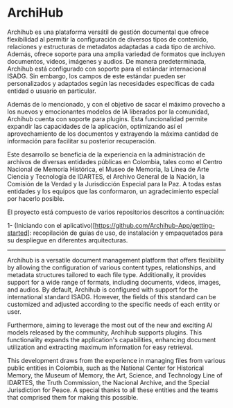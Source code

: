 # ArchiHub

Archihub es una plataforma versátil de gestión documental que ofrece flexibilidad al permitir la configuración de diversos tipos de contenido, relaciones y estructuras de metadatos adaptadas a cada tipo de archivo. Además, ofrece soporte para una amplia variedad de formatos que incluyen documentos, videos, imágenes y audios. De manera predeterminada, Archihub está configurado con soporte para el estándar internacional ISADG. Sin embargo, los campos de este estándar pueden ser personalizados y adaptados según las necesidades específicas de cada entidad o usuario en particular.

Además de lo mencionado, y con el objetivo de sacar el máximo provecho a los nuevos y emocionantes modelos de IA liberados por la comunidad, Archihub cuenta con soporte para plugins. Esta funcionalidad permite expandir las capacidades de la aplicación, optimizando así el aprovechamiento de los documentos y extrayendo la máxima cantidad de información para facilitar su posterior recuperación.

Este desarrollo se beneficia de la experiencia en la administración de archivos de diversas entidades públicas en Colombia, tales como el Centro Nacional de Memoria Histórica, el Museo de Memoria, la Línea de Arte Ciencia y Tecnología de IDARTES, el Archivo General de la Nación, la Comisión de la Verdad y la Jurisdicción Especial para la Paz. A todas estas entidades y los equipos que las conformaron, un agradecimiento especial por hacerlo posible.

El proyecto está compuesto de varios repositorios descritos a continuación:

1- (Iniciando con el aplicativo)[https://github.com/Archihub-App/getting-started]: recopilación de guías de uso, de instalación y empaquetados para su despliegue en diferentes arquitecturas.

---

Archihub is a versatile document management platform that offers flexibility by allowing the configuration of various content types, relationships, and metadata structures tailored to each file type. Additionally, it provides support for a wide range of formats, including documents, videos, images, and audios. By default, Archihub is configured with support for the international standard ISADG. However, the fields of this standard can be customized and adjusted according to the specific needs of each entity or user.

Furthermore, aiming to leverage the most out of the new and exciting AI models released by the community, Archihub supports plugins. This functionality expands the application's capabilities, enhancing document utilization and extracting maximum information for easy retrieval.

This development draws from the experience in managing files from various public entities in Colombia, such as the National Center for Historical Memory, the Museum of Memory, the Art, Science, and Technology Line of IDARTES, the Truth Commission, the Nacional Archive, and the Special Jurisdiction for Peace. A special thanks to all these entities and the teams that comprised them for making this possible.